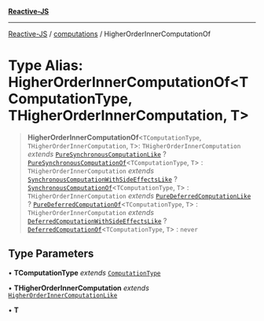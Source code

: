 [**Reactive-JS**](../../README.md)

***

[Reactive-JS](../../README.md) / [computations](../README.md) / HigherOrderInnerComputationOf

# Type Alias: HigherOrderInnerComputationOf\<TComputationType, THigherOrderInnerComputation, T\>

> **HigherOrderInnerComputationOf**\<`TComputationType`, `THigherOrderInnerComputation`, `T`\>: `THigherOrderInnerComputation` *extends* [`PureSynchronousComputationLike`](../interfaces/PureSynchronousComputationLike.md) ? [`PureSynchronousComputationOf`](PureSynchronousComputationOf.md)\<`TComputationType`, `T`\> : `THigherOrderInnerComputation` *extends* [`SynchronousComputationWithSideEffectsLike`](../interfaces/SynchronousComputationWithSideEffectsLike.md) ? [`SynchronousComputationOf`](SynchronousComputationOf.md)\<`TComputationType`, `T`\> : `THigherOrderInnerComputation` *extends* [`PureDeferredComputationLike`](../interfaces/PureDeferredComputationLike.md) ? [`PureDeferredComputationOf`](PureDeferredComputationOf.md)\<`TComputationType`, `T`\> : `THigherOrderInnerComputation` *extends* [`DeferredComputationWithSideEffectsLike`](../interfaces/DeferredComputationWithSideEffectsLike.md) ? [`DeferredComputationOf`](DeferredComputationOf.md)\<`TComputationType`, `T`\> : `never`

## Type Parameters

• **TComputationType** *extends* [`ComputationType`](ComputationType.md)

• **THigherOrderInnerComputation** *extends* [`HigherOrderInnerComputationLike`](HigherOrderInnerComputationLike.md)

• **T**
